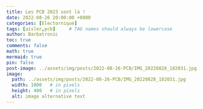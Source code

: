 ```yaml
---
title: Les PCB 2023 sont là !
date: 2022-08-26 20:00:00 +0800
categories: [Electornique]
tags: [aisler,pcb]     # TAG names should always be lowercase
author: Barbatronic
toc: true
comments: false
math: true
mermaid: true
pin: false
post-image: ../assets/img/posts/2022-08-26-PCB/IMG_20220828_182031.jpg
image:
  path: ../assets/img/posts/2022-08-26-PCB/IMG_20220828_182031.jpg
  width: 1000   # in pixels
  height: 400   # in pixels
  alt: image alternative text
---
```

